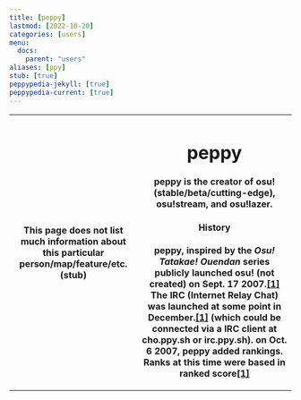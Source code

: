 ```yaml
---
title: [peppy]
lastmod: [2022-10-20]
categories: [users]
menu:
  docs:
    parent: "users"
aliases: [ppy]
stub: [true]
peppypedia-jekyll: [true]
peppypedia-current: [true]
---
```

<table>
  <tr>
    <th>
      This page does not list much information about this particular person/map/feature/etc. (stub)
      <th>

 <h1>peppy</h1>
       
peppy is the creator of osu!(stable/beta/cutting-edge), osu!stream, and osu!lazer.

#### History

peppy, inspired by the <i>Osu! Tatakae! Ouendan</i> series publicly launched osu! (not created) on Sept. 17 2007.<a href='https://osu.ppy.sh/wiki/en/History_of_osu%21/2007#september'>[1]</a>
The IRC (Internet Relay Chat) was launched at some point in December.<a href='https://osu.ppy.sh/wiki/en/History_of_osu%21/2007#november'>[1]</a>
(which could be connected via a IRC client at cho.ppy.sh  or irc.ppy.sh).
on Oct. 6 2007, peppy added rankings. Ranks at this time were based in ranked score<a href='https://osu.ppy.sh/wiki/en/History_of_osu%21/Online_rankings/osu%21'>[1]</a>

